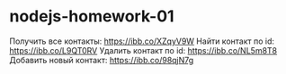 # nodejs-homework-01
Получить все контакты: https://ibb.co/XZqyV9W
Найти контакт по id: https://ibb.co/L9QT0RV
Удалить контакт по id: https://ibb.co/NL5m8T8
Добавить новый контакт: https://ibb.co/98qjN7g


